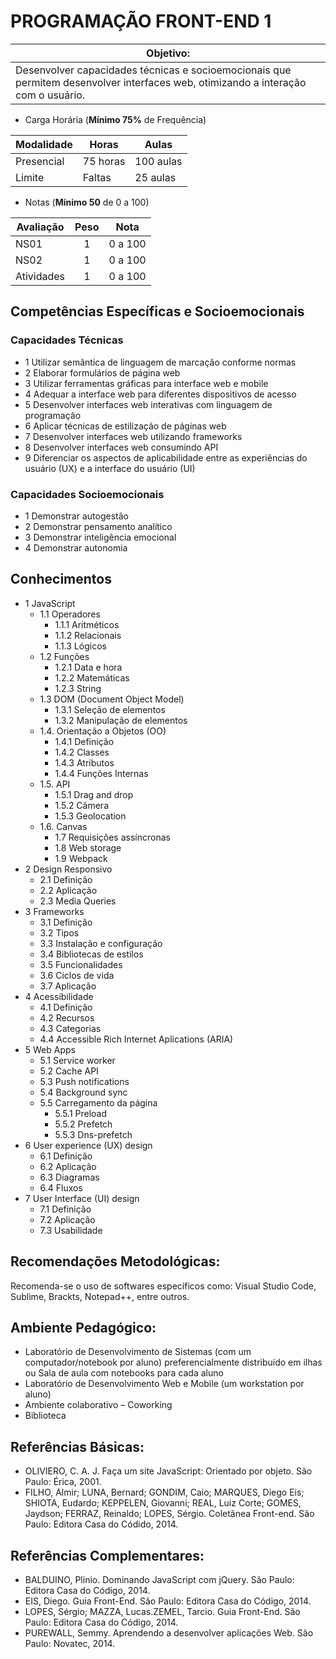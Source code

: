 #  PROGRAMAÇÃO FRONT-END 1

|Objetivo:|
|-|
|Desenvolver capacidades técnicas e socioemocionais que permitem desenvolver interfaces web, otimizando a interação com o usuário.|

- Carga Horária (**Mínimo 75%** de Frequência)

|Modalidade|Horas|Aulas|
|-|-|-|
|Presencial|75 horas|100 aulas|
|Limite|Faltas|25 aulas|

- Notas (**Mínimo 50** de 0 a 100)

|Avaliação|Peso|Nota|
|-|:-:|:-:|
|NS01|1|0 a 100|
|NS02|1|0 a 100|
|Atividades|1|0 a 100|

## Competências Específicas e Socioemocionais

### Capacidades Técnicas
- 1 Utilizar semântica de linguagem de marcação conforme normas
- 2 Elaborar formulários de página web
- 3 Utilizar ferramentas gráficas para interface web e mobile
- 4 Adequar a interface web para diferentes dispositivos de acesso
- 5 Desenvolver interfaces web interativas com linguagem de programação
- 6 Aplicar técnicas de estilização de páginas web
- 7 Desenvolver interfaces web utilizando frameworks
- 8 Desenvolver interfaces web consumindo API
- 9 Diferenciar os aspectos de aplicabilidade entre as experiências do usuário (UX) e a interface do usuário (UI)

### Capacidades Socioemocionais
- 1 Demonstrar autogestão
- 2 Demonstrar pensamento analítico
- 3 Demonstrar inteligência emocional
- 4 Demonstrar autonomia

## Conhecimentos
- 1 JavaScript
  - 1.1 Operadores
    - 1.1.1 Aritméticos
    - 1.1.2 Relacionais
    - 1.1.3 Lógicos
  - 1.2 Funções
    - 1.2.1 Data e hora
    - 1.2.2 Matemáticas
    - 1.2.3 String
  - 1.3 DOM (Document Object Model)
    - 1.3.1 Seleção de elementos
    - 1.3.2 Manipulação de elementos
  - 1.4. Orientação a Objetos (OO)
    - 1.4.1 Definição
    - 1.4.2 Classes
    - 1.4.3 Atributos
    - 1.4.4 Funções Internas
  - 1.5. API
    - 1.5.1 Drag and drop
    - 1.5.2 Câmera
    - 1.5.3 Geolocation
  - 1.6. Canvas
    - 1.7 Requisições assíncronas
    - 1.8 Web storage
    - 1.9 Webpack
- 2 Design Responsivo
  - 2.1 Definição
  - 2.2 Aplicação
  - 2.3 Media Queries
- 3 Frameworks
  - 3.1 Definição
  - 3.2 Tipos
  - 3.3 Instalação e configuração
  - 3.4 Bibliotecas de estilos
  - 3.5 Funcionalidades
  - 3.6 Ciclos de vida
  - 3.7 Aplicação
- 4 Acessibilidade
  - 4.1 Definição
  - 4.2 Recursos
  - 4.3 Categorias
  - 4.4 Accessible Rich Internet Aplications (ARIA)
- 5 Web Apps
  - 5.1 Service worker
  - 5.2 Cache API
  - 5.3 Push notifications
  - 5.4 Background sync
  - 5.5 Carregamento da página
    - 5.5.1 Preload
    - 5.5.2 Prefetch
    - 5.5.3 Dns-prefetch
- 6 User experience (UX) design
  - 6.1 Definição
  - 6.2 Aplicação
  - 6.3 Diagramas
  - 6.4 Fluxos
- 7 User Interface (UI) design
  - 7.1 Definição
  - 7.2 Aplicação
  - 7.3 Usabilidade

## Recomendações Metodológicas:
Recomenda-se o uso de softwares específicos como: Visual Studio Code, Sublime, Brackts, Notepad++, entre outros.

## Ambiente Pedagógico:
- Laboratório de Desenvolvimento de Sistemas (com um computador/notebook por aluno) preferencialmente distribuído em ilhas ou Sala de aula com notebooks para cada aluno
- Laboratório de Desenvolvimento Web e Mobile (um workstation por aluno)
- Ambiente colaborativo – Coworking
- Biblioteca

## Referências Básicas:
- OLIVIERO, C. A. J. Faça um site JavaScript: Orientado por objeto. São Paulo: Érica, 2001.
- FILHO, Almir; LUNA, Bernard; GONDIM, Caio; MARQUES, Diego Eis; SHIOTA, Eudardo; KEPPELEN, Giovanni; REAL, Luiz Corte; GOMES, Jaydson; FERRAZ, Reinaldo; LOPES, Sérgio. Coletânea Front-end. São Paulo: Editora Casa do Códido, 2014.

## Referências Complementares:
- BALDUINO, Plinio. Dominando JavaScript com jQuery. São Paulo: Editora Casa do Código, 2014.
- EIS, Diego. Guia Front-End. São Paulo: Editora Casa do Código, 2014. 
- LOPES, Sérgio; MAZZA, Lucas.ZEMEL, Tarcio. Guia Front-End. São Paulo: Editora Casa do Código, 2014.
- PUREWALL, Semmy. Aprendendo a desenvolver aplicações Web. São Paulo: Novatec, 2014.
